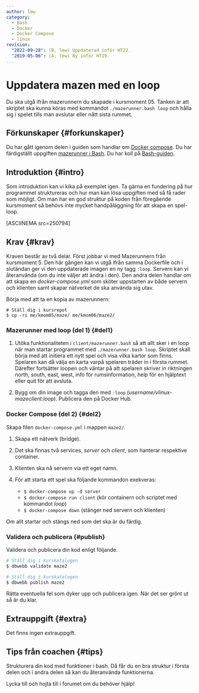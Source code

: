 ```yaml
---
author: lew
category:
  - Bash
  - Docker
  - Docker Compose
  - linux
revision:
  "2022-09-28": (B, lew) Uppdaterad inför HT22.
  "2019-05-06": (A, lew) Ny inför HT19.
...
```


# Uppdatera mazen med en loop

Du ska utgå ifrån mazerunnern du skapade i kursmoment 05. Tanken är att skriptet ska kunna köras med kommandot `./mazerunner.bash loop` och hålla sig i spelet tills man avslutar eller nått sista rummet.

<!--more-->

## Förkunskaper {#forkunskaper}

Du har gått igenom delen i guiden som handlar om [Docker compose](guide/docker/docker-compose).
Du har färdigställt uppgiften [mazerunner i Bash](uppgift/mazerunner-i-bash).
Du har koll på [Bash-guiden](guide/kom-igang-med-bash).

## Introduktion {#intro}

Som introduktion kan vi kika på exemplet igen. Ta gärna en fundering på hur programmet struktureras och hur man kan lösa uppgiften med så få rader som möjligt. Om man har en god struktur på koden från föregående kursmoment så behövs inte mycket handpåläggning för att skapa en spel-loop.

[ASCIINEMA src=250794]

## Krav {#krav}

Kraven består av två delar. Först jobbar vi med Mazerunnern från kursmoment 5. Den här gången kan vi utgå ifrån samma Dockerfile och i slutändan ger vi den uppdaterade imagen en ny tagg `:loop`. Servern kan vi återanvända (om du inte väljer att ändra i den). Den andra delen handlar om att skapa en _docker-compose.yml_ som sköter uppstarten av både servern och klienten samt skapar nätverket de ska använda sig utav.

Börja med att ta en kopia av mazerunnern:

```
# Ställ dig i kursrepot
$ cp -ri me/kmom05/maze/ me/kmom06/maze2/
```

### Mazerunner med loop (del 1) {#del1}

1. Utöka funktionaliteten i `client/mazerunner.bash` så att allt sker i en loop när man startar programmet med `./mazerunner.bash loop`. Skriptet skall börja med att initiera ett nytt spel och visa vilka kartor som finns. Spelaren kan då välja en karta varpå spelaren träder in i första rummet. Därefter fortsätter loopen och väntar på att spelaren skriver in riktningen north, south, east, west, info för rumsinformation, help för en hjälptext eller quit för att avsluta.

1. Bygg om din image och tagga den med `:loop` (_username/vlinux-mazeclient:loop_). Publicera den på Docker Hub.

### Docker Compose (del 2) {#del2}

Skapa filen `docker-compose.yml` i mappen `maze2/`.

1. Skapa ett nätverk (bridge).

1. Det ska finnas två services, _server_ och _client_, som hanterar respektive container.

1. Klienten ska nå servern via ett eget namn.

1. För att starta ett spel ska följande kommandon exekveras:
   - `$ docker-compose up -d server`
   - `$ docker-compose run client` (kör containern och scriptet med kommandot _loop_)
   - `$ docker-compose down` (stänger ned servern och klienten)

Om allt startar och stängs ned som det ska är du färdig.

<!-- 1. Servern ska läggas till som en volym. -->

### Validera och publicera {#publish}

Validera och publicera din kod enligt följande.

```bash
# Ställ dig i kurskatalogen
$ dbwebb validate maze2
```

```bash
# Ställ dig i kurskatalogen
$ dbwebb publish maze2
```

Rätta eventuella fel som dyker upp och publicera igen. När det ser grönt ut så är du klar.

## Extrauppgift {#extra}

Det finns ingen extrauppgift.

## Tips från coachen {#tips}

Strukturera din kod med funktioner i bash. Då får du en bra struktur i första delen och i andra delen så kan du återanvända funktionerna.

Lycka till och hojta till i forumet om du behöver hjälp!
